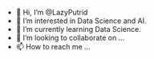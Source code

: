 - 👋 Hi, I’m @LazyPutrid
- 👀 I’m interested in Data Science and AI.
- 🌱 I’m currently learning Data Science.
- 💞️ I’m looking to collaborate on ...
- 📫 How to reach me ...

<!---
LazyPutrid/LazyPutrid is a ✨ special ✨ repository because its `README.md` (this file) appears on your GitHub profile.
You can click the Preview link to take a look at your changes.
--->

